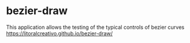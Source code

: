# bezier-draw

This application allows the testing of the typical controls of bezier curves
https://litoralcreativo.github.io/bezier-draw/
